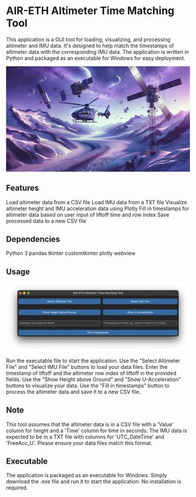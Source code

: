 # AIR-ETH Altimeter Time Matching Tool
This application is a GUI tool for loading, visualizing, and processing altimeter and IMU data. It's designed to help match the timestamps of altimeter data with the corresponding IMU data. The application is written in Python and packaged as an executable for Windows for easy deployment.

![](img/splash.png)

## Features
Load altimeter data from a CSV file
Load IMU data from a TXT file
Visualize altimeter height and IMU acceleration data using Plotly
Fill in timestamps for altimeter data based on user input of liftoff time and row index
Save processed data to a new CSV file

## Dependencies
Python 3
pandas
tkinter
customtkinter
plotly
webview


## Usage
![](img/screengrab.png)

Run the executable file to start the application.
Use the "Select Altimeter File" and "Select IMU File" buttons to load your data files.
Enter the timestamp of liftoff and the altimeter row index of liftoff in the provided fields.
Use the "Show Height above Ground" and "Show U-Acceleration" buttons to visualize your data.
Use the "Fill in timestamps" button to process the altimeter data and save it to a new CSV file.

## Note
This tool assumes that the altimeter data is in a CSV file with a 'Value' column for height and a 'Time' column for time in seconds. The IMU data is expected to be in a TXT file with columns for 'UTC_DateTime' and 'FreeAcc_U'. Please ensure your data files match this format.

## Executable
The application is packaged as an executable for Windows. Simply download the .exe file and run it to start the application. No installation is required.
